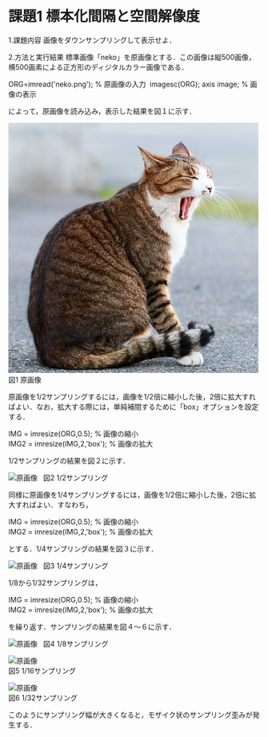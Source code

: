﻿# 課題1 標本化間隔と空間解像度
 
1.課題内容
画像をダウンサンプリングして表示せよ．

2.方法と実行結果
標準画像「neko」を原画像とする．この画像は縦500画像，横500画素による正方形のディジタルカラー画像である．

ORG=imread('neko.png'); % 原画像の入力  
imagesc(ORG); axis image; % 画像の表示

によって，原画像を読み込み，表示した結果を図１に示す．

![原画像](https://github.com/NaokiAoyama/lecture_image_processing/blob/master/image/neko.png?raw=true)  
図1 原画像

原画像を1/2サンプリングするには，画像を1/2倍に縮小した後，2倍に拡大すればよい．なお，拡大する際には，単純補間するために「box」オプションを設定する．

IMG = imresize(ORG,0.5); % 画像の縮小  
IMG2 = imresize(IMG,2,'box'); % 画像の拡大

1/2サンプリングの結果を図２に示す．

![原画像](https://github.com/NaokiAoyama/lecture_image_processing/blob/master/image/kadai01_1.png?raw=true)  
図2 1/2サンプリング

同様に原画像を1/4サンプリングするには，画像を1/2倍に縮小した後，2倍に拡大すればよい．すなわち，

IMG = imresize(ORG,0.5); % 画像の縮小  
IMG2 = imresize(IMG,2,'box'); % 画像の拡大

とする．1/4サンプリングの結果を図３に示す．

![原画像](https://github.com/NaokiAoyama/lecture_image_processing/blob/master/image/kadai01_2.png?raw=true)  
図3 1/4サンプリング

1/8から1/32サンプリングは，

IMG = imresize(ORG,0.5); % 画像の縮小  
IMG2 = imresize(IMG,2,'box'); % 画像の拡大

を繰り返す．サンプリングの結果を図４～６に示す．

![原画像](https://github.com/NaokiAoyama/lecture_image_processing/blob/master/image/kadai01_3.png?raw=true)  
図4 1/8サンプリング

![原画像](https://github.com/NaokiAoyama/lecture_image_processing/blob/master/image/kadai01_4.png?raw=true)  
図5 1/16サンプリング

![原画像](https://github.com/NaokiAoyama/lecture_image_processing/blob/master/image/kadai01_5.png?raw=true)  
図6 1/32サンプリング

このようにサンプリング幅が大きくなると，モザイク状のサンプリング歪みが発生する．
